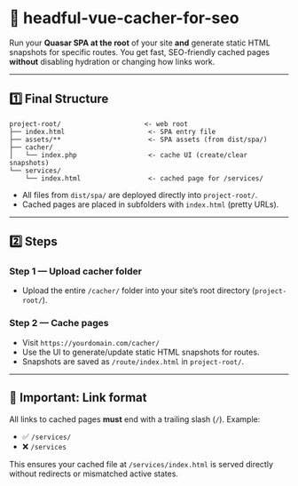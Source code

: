 

# 🚀 headful-vue-cacher-for-seo

Run your **Quasar SPA at the root** of your site **and** generate static HTML snapshots for specific routes.
You get fast, SEO-friendly cached pages **without** disabling hydration or changing how links work.

---

## 1️⃣ Final Structure

```
project-root/                     <- web root
├── index.html                     <- SPA entry file
├── assets/**                      <- SPA assets (from dist/spa/)
├── cacher/
│   └── index.php                  <- cache UI (create/clear snapshots)
└── services/
    └── index.html                 <- cached page for /services/
```

* All files from `dist/spa/` are deployed directly into `project-root/`.
* Cached pages are placed in subfolders with `index.html` (pretty URLs).

---

## 2️⃣ Steps

### Step 1 — Upload cacher folder

* Upload the entire `/cacher/` folder into your site’s root directory (`project-root/`).

### Step 2 — Cache pages

* Visit `https://yourdomain.com/cacher/`
* Use the UI to generate/update static HTML snapshots for routes.
* Snapshots are saved as `/route/index.html` in `project-root/`.

---

## 📌 Important: Link format

All links to cached pages **must** end with a trailing slash (`/`).
Example:

* ✅ `/services/`
* ❌ `/services`

This ensures your cached file at `/services/index.html` is served directly without redirects or mismatched active states.
